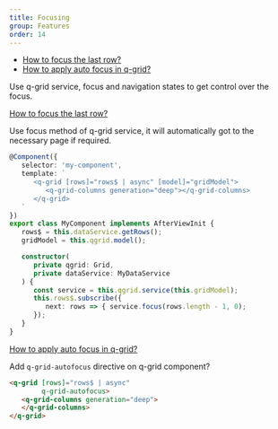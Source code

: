 ```yaml
---
title: Focusing
group: Features
order: 14
---
```


- [How to focus the last row?](#how-to-focus-the-last-row)
- [How to apply auto focus in q-grid?](#how-to-apply-auto-focus-in-q-grid)

Use q-grid service, focus and navigation states to get control over the focus.

<a name="how-to-focus-the-last-row" href="#how-to-focus-the-last-row">
   How to focus the last row?
</a>

Use focus method of q-grid service, it will automatically got to the necessary page if required.

```typescript
@Component({
   selector: 'my-component',
   template: `
      <q-grid [rows]="rows$ | async" [model]="gridModel">
         <q-grid-columns generation="deep"></q-grid-columns>
      </q-grid>
   `
})
export class MyComponent implements AfterViewInit {
   rows$ = this.dataService.getRows();
   gridModel = this.qgrid.model();

   constructor(
      private qgrid: Grid,
      private dataService: MyDataService
   ) {
      const service = this.qgrid.service(this.gridModel);
      this.rows$.subscribe({
         next: rows => { service.focus(rows.length - 1, 0);
      });
   }
}
```

<a name="how-to-apply-auto-focus-in-q-grid" href="#how-to-apply-auto-focus-in-q-grid">
   How to apply auto focus in q-grid?
</a>

Add `q-grid-autofocus` directive on q-grid component?

```html
<q-grid [rows]="rows$ | async"
        q-grid-autofocus>
   <q-grid-columns generation="deep">
   </q-grid-columns>
</q-grid>
```